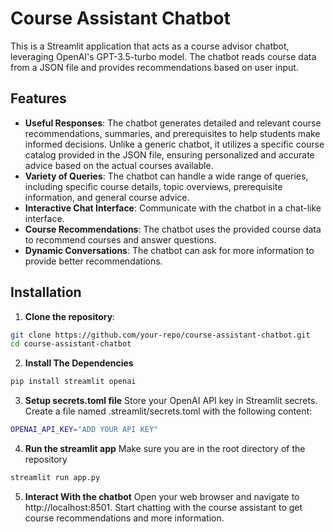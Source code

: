 # Course Assistant Chatbot

This is a Streamlit application that acts as a course advisor chatbot, leveraging OpenAI's GPT-3.5-turbo model. The chatbot reads course data from a JSON file and provides recommendations based on user input.

## Features

- **Useful Responses**: The chatbot generates detailed and relevant course recommendations, summaries, and prerequisites to help students make informed decisions. Unlike a generic chatbot, it utilizes a specific course catalog provided in the JSON file, ensuring personalized and accurate advice based on the actual courses available.
- **Variety of Queries**: The chatbot can handle a wide range of queries, including specific course details, topic overviews, prerequisite information, and general course advice.
- **Interactive Chat Interface**: Communicate with the chatbot in a chat-like interface.
- **Course Recommendations**: The chatbot uses the provided course data to recommend courses and answer questions.
- **Dynamic Conversations**: The chatbot can ask for more information to provide better recommendations.


## Installation

1. **Clone the repository**:

```bash
git clone https://github.com/your-repo/course-assistant-chatbot.git
cd course-assistant-chatbot
```

2. **Install The Dependencies**
```bash
pip install streamlit openai
```

3. **Setup secrets.toml file**
Store your OpenAI API key in Streamlit secrets. Create a file named .streamlit/secrets.toml with the following content:
```bash
OPENAI_API_KEY="ADD YOUR API KEY"
```

4. **Run the streamlit app**
Make sure you are in the root directory of the repository
```bash
streamlit run app.py
```

5. **Interact With the chatbot**
Open your web browser and navigate to http://localhost:8501. Start chatting with the course assistant to get course recommendations and more information.
